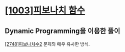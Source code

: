 
# [[1003]피보나치 함수](https://www.acmicpc.net/problem/1003)

## Dynamic Programming을 이용한 풀이
[[2748]피보나치수2](https://www.acmicpc.net/problem/2748) 문제와 매우 유사한 방식.